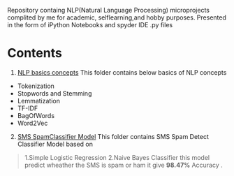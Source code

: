 Repository containg  NLP(Natural Language Processing) microprojects
complited by me for academic, selflearning,and hobby purposes.
Presented in the form of iPython Notebooks and spyder IDE .py files

# Contents
1. [NLP basics concepts](https://github.com/kiran73code/NLP_micro_project-/tree/master/Basic%20NLP%20Concepts)
     This folder contains below basics of NLP concepts 

- Tokenization 
- Stopwords and Stemming
- Lemmatization
- TF-IDF
- BagOfWords
- Word2Vec
  
 2. [SMS SpamClassifier Model](https://github.com/kiran73code/NLP_micro_projects-/tree/master/SpamClassifier) 
  This folder contains SMS Spam Detect Classifier Model based on 
   >1.Simple Logistic Regression
   >2.Naive Bayes Classifier
  this model predict wheather the SMS is spam or ham 
  it give **98.47%** Accuracy . 
  

